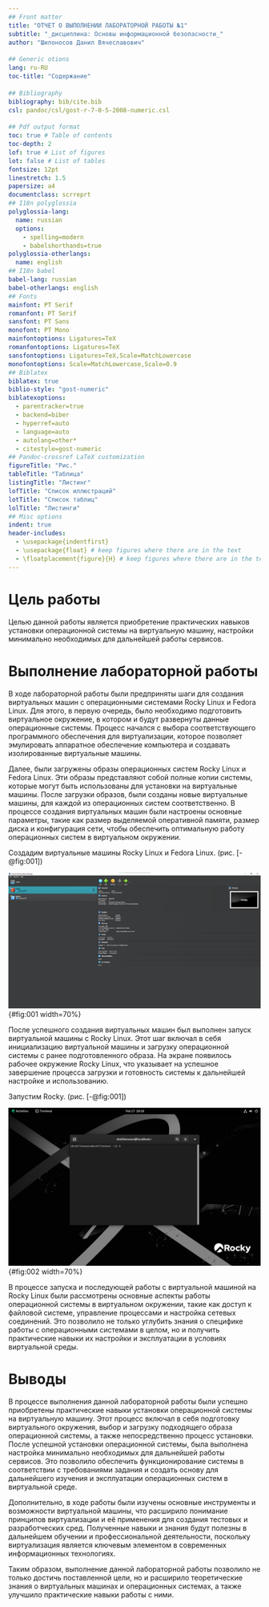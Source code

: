 ```yaml
---
## Front matter
title: "ОТЧЕТ О ВЫПОЛНЕНИИ ЛАБОРАТОРНОЙ РАБОТЫ №1"
subtitle: "_дисциплина: Основы информационной безопасности_"
author: "Шилоносов Данил Вячеславович"

## Generic otions
lang: ru-RU
toc-title: "Содержание"

## Bibliography
bibliography: bib/cite.bib
csl: pandoc/csl/gost-r-7-0-5-2008-numeric.csl

## Pdf output format
toc: true # Table of contents
toc-depth: 2
lof: true # List of figures
lot: false # List of tables
fontsize: 12pt
linestretch: 1.5
papersize: a4
documentclass: scrreprt
## I18n polyglossia
polyglossia-lang:
  name: russian
  options:
	- spelling=modern
	- babelshorthands=true
polyglossia-otherlangs:
  name: english
## I18n babel
babel-lang: russian
babel-otherlangs: english
## Fonts
mainfont: PT Serif
romanfont: PT Serif
sansfont: PT Sans
monofont: PT Mono
mainfontoptions: Ligatures=TeX
romanfontoptions: Ligatures=TeX
sansfontoptions: Ligatures=TeX,Scale=MatchLowercase
monofontoptions: Scale=MatchLowercase,Scale=0.9
## Biblatex
biblatex: true
biblio-style: "gost-numeric"
biblatexoptions:
  - parentracker=true
  - backend=biber
  - hyperref=auto
  - language=auto
  - autolang=other*
  - citestyle=gost-numeric
## Pandoc-crossref LaTeX customization
figureTitle: "Рис."
tableTitle: "Таблица"
listingTitle: "Листинг"
lofTitle: "Список иллюстраций"
lotTitle: "Список таблиц"
lolTitle: "Листинги"
## Misc options
indent: true
header-includes:
  - \usepackage{indentfirst}
  - \usepackage{float} # keep figures where there are in the text
  - \floatplacement{figure}{H} # keep figures where there are in the text
---
```


# Цель работы

Целью данной работы является приобретение практических навыков установки операционной системы на виртуальную машину, настройки минимально необходимых для дальнейшей работы сервисов.

# Выполнение лабораторной работы

В ходе лабораторной работы были предприняты шаги для создания виртуальных машин с операционными системами Rocky Linux и Fedora Linux. Для этого, в первую очередь, было необходимо подготовить виртуальное окружение, в котором и будут развернуты данные операционные системы. Процесс начался с выбора соответствующего программного обеспечения для виртуализации, которое позволяет эмулировать аппаратное обеспечение компьютера и создавать изолированные виртуальные машины.

Далее, были загружены образы операционных систем Rocky Linux и Fedora Linux. Эти образы представляют собой полные копии системы, которые могут быть использованы для установки на виртуальные машины. После загрузки образов, были созданы новые виртуальные машины, для каждой из операционных систем соответственно. В процессе создания виртуальных машин были настроены основные параметры, такие как размер выделяемой оперативной памяти, размер диска и конфигурация сети, чтобы обеспечить оптимальную работу операционных систем в виртуальном окружении.

Создадим виртуальные машины Rocky Linux и Fedora Linux. (рис. [-@fig:001])

![Создание виртуальных машин с образами Rocky Linux и Fedora Linux](image/1.png){#fig:001 width=70%}

После успешного создания виртуальных машин был выполнен запуск виртуальной машины с Rocky Linux. Этот шаг включал в себя инициализацию виртуальной машины и загрузку операционной системы с ранее подготовленного образа. На экране появилось рабочее окружение Rocky Linux, что указывает на успешное завершение процесса загрузки и готовность системы к дальнейшей настройке и использованию.

Запустим  Rocky. (рис. [-@fig:001])

![Запуск рабочей виртуальной машины с Rocky Linux](image/2.png){#fig:002 width=70%}

В процессе запуска и последующей работы с виртуальной машиной на Rocky Linux были рассмотрены основные аспекты работы операционной системы в виртуальном окружении, такие как доступ к файловой системе, управление процессами и настройка сетевых соединений. Это позволило не только углубить знания о специфике работы с операционными системами в целом, но и получить практические навыки их настройки и эксплуатации в условиях виртуальной среды.

# Выводы

В процессе выполнения данной лабораторной работы были успешно приобретены практические навыки установки операционной системы на виртуальную машину. Этот процесс включал в себя подготовку виртуального окружения, выбор и загрузку подходящего образа операционной системы, а также непосредственно процесс установки. После успешной установки операционной системы, была выполнена настройка минимально необходимых для дальнейшей работы сервисов. Это позволило обеспечить функционирование системы в соответствии с требованиями задания и создать основу для дальнейшего изучения и эксплуатации операционных систем в виртуальной среде.

Дополнительно, в ходе работы были изучены основные инструменты и возможности виртуальной машины, что расширило понимание принципов виртуализации и её применения для создания тестовых и разработческих сред. Полученные навыки и знания будут полезны в дальнейшем обучении и профессиональной деятельности, поскольку виртуализация является ключевым элементом в современных информационных технологиях.

Таким образом, выполнение данной лабораторной работы позволило не только достичь поставленной цели, но и расширило теоретические знания о виртуальных машинах и операционных системах, а также улучшило практические навыки работы с ними.
